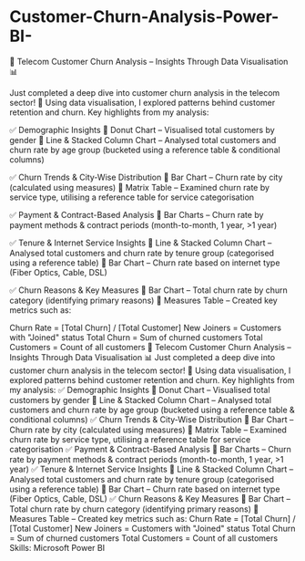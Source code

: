 # Customer-Churn-Analysis-Power-BI-


🚀 Telecom Customer Churn Analysis – Insights Through Data Visualisation 📊

Just completed a deep dive into customer churn analysis in the telecom sector! 📡 Using data visualisation, I explored patterns behind customer retention and churn. Key highlights from my analysis:

✅ Demographic Insights
🔹 Donut Chart – Visualised total customers by gender
🔹 Line & Stacked Column Chart – Analysed total customers and churn rate by age group (bucketed using a reference table & conditional columns)

✅ Churn Trends & City-Wise Distribution
🔹 Bar Chart – Churn rate by city (calculated using measures)
🔹 Matrix Table – Examined churn rate by service type, utilising a reference table for service categorisation

✅ Payment & Contract-Based Analysis
🔹 Bar Charts – Churn rate by payment methods & contract periods (month-to-month, 1 year, >1 year)

✅ Tenure & Internet Service Insights
🔹 Line & Stacked Column Chart – Analysed total customers and churn rate by tenure group (categorised using a reference table)
🔹 Bar Chart – Churn rate based on internet type (Fiber Optics, Cable, DSL)

✅ Churn Reasons & Key Measures
🔹 Bar Chart – Total churn rate by churn category (identifying primary reasons)
🔹 Measures Table – Created key metrics such as:

Churn Rate = [Total Churn] / [Total Customer]
New Joiners = Customers with "Joined" status
Total Churn = Sum of churned customers
Total Customers = Count of all customers
🚀 Telecom Customer Churn Analysis – Insights Through Data Visualisation 📊 Just completed a deep dive into customer churn analysis in the telecom sector! 📡 Using data visualisation, I explored patterns behind customer retention and churn. Key highlights from my analysis: ✅ Demographic Insights 🔹 Donut Chart – Visualised total customers by gender 🔹 Line & Stacked Column Chart – Analysed total customers and churn rate by age group (bucketed using a reference table & conditional columns) ✅ Churn Trends & City-Wise Distribution 🔹 Bar Chart – Churn rate by city (calculated using measures) 🔹 Matrix Table – Examined churn rate by service type, utilising a reference table for service categorisation ✅ Payment & Contract-Based Analysis 🔹 Bar Charts – Churn rate by payment methods & contract periods (month-to-month, 1 year, >1 year) ✅ Tenure & Internet Service Insights 🔹 Line & Stacked Column Chart – Analysed total customers and churn rate by tenure group (categorised using a reference table) 🔹 Bar Chart – Churn rate based on internet type (Fiber Optics, Cable, DSL) ✅ Churn Reasons & Key Measures 🔹 Bar Chart – Total churn rate by churn category (identifying primary reasons) 🔹 Measures Table – Created key metrics such as: Churn Rate = [Total Churn] / [Total Customer] New Joiners = Customers with "Joined" status Total Churn = Sum of churned customers Total Customers = Count of all customers
Skills: Microsoft Power BI

